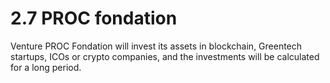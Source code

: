 # 2.7 PROC fondation

Venture PROC Fondation will invest its assets in blockchain, Greentech startups, ICOs or crypto companies, and the investments will be calculated for a long period.

